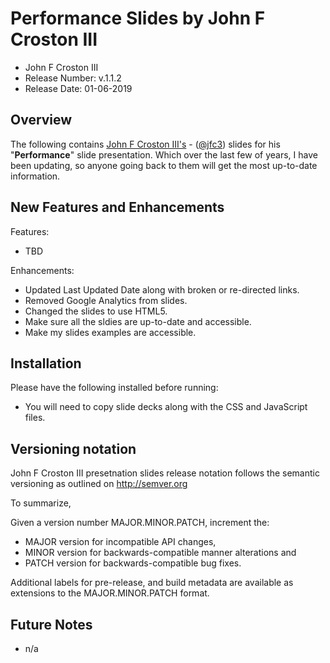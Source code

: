 # Performance Slides by John F Croston III

* John F Croston III
* Release Number:  v.1.1.2
* Release Date: 01-06-2019

## Overview
The following contains [John F Croston III's](http://jfciii.com) - ([@jfc3](https://twitter.com/jfc3)) slides for his "**Performance**" slide presentation. Which over the last few of years, I have been updating, so anyone going back to them will get the most up-to-date information.

## New Features and Enhancements
Features:

* TBD

Enhancements:

* Updated Last Updated Date along with broken or re-directed links.
* Removed Google Analytics from slides.
* Changed the slides to use HTML5.
* Make sure all the sldies are up-to-date and accessible.
* Make my slides examples are accessible.

## Installation
Please have the following installed before running:
* You will need to copy slide decks along with the CSS and JavaScript files.

## Versioning notation
John F Croston III presetnation slides release notation follows the semantic versioning as outlined on http://semver.org

To summarize,

Given a version number MAJOR.MINOR.PATCH, increment the:

* MAJOR version for incompatible API changes,
* MINOR version for backwards-compatible manner alterations and
* PATCH version for backwards-compatible bug fixes.

Additional labels for pre-release, and build metadata are available as extensions to the MAJOR.MINOR.PATCH format.

## Future Notes

* n/a